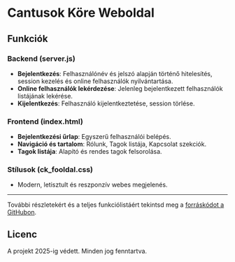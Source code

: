 # Cantusok Köre Weboldal

## Funkciók

### Backend (server.js)
- **Bejelentkezés**: Felhasználónév és jelszó alapján történő hitelesítés, session kezelés és online felhasználók nyilvántartása.
- **Online felhasználók lekérdezése**: Jelenleg bejelentkezett felhasználók listájának lekérése.
- **Kijelentkezés**: Felhasználó kijelentkeztetése, session törlése.

### Frontend (index.html)
- **Bejelentkezési űrlap**: Egyszerű felhasználói belépés.
- **Navigáció és tartalom**: Rólunk, Tagok listája, Kapcsolat szekciók.
- **Tagok listája**: Alapító és rendes tagok felsorolása.

### Stílusok (ck_fooldal.css)
- Modern, letisztult és reszponzív webes megjelenés.

---

További részletekért és a teljes funkciólistáért tekintsd meg a [forráskódot a GitHubon](https://github.com/Nagymark67/ck-weboldal/search?q=function).

## Licenc
A projekt 2025-ig védett. Minden jog fenntartva.
